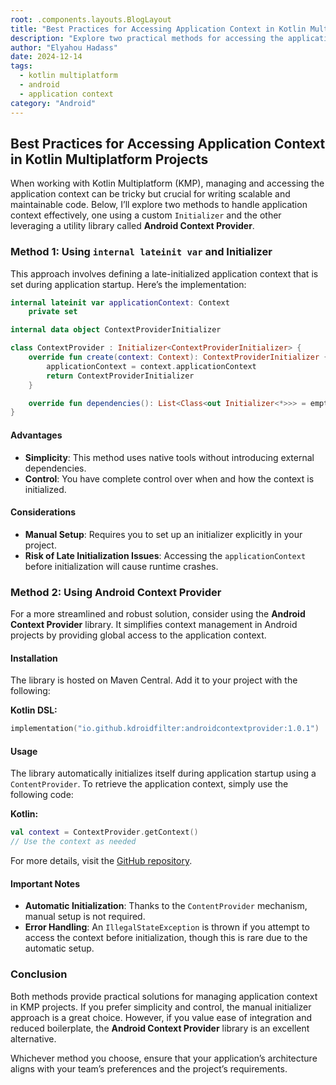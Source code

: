 ```yaml
---
root: .components.layouts.BlogLayout
title: "Best Practices for Accessing Application Context in Kotlin Multiplatform Projects"
description: "Explore two practical methods for accessing the application context in Kotlin Multiplatform projects."
author: "Elyahou Hadass"
date: 2024-12-14
tags:
  - kotlin multiplatform
  - android
  - application context
category: "Android"
---
```


## Best Practices for Accessing Application Context in Kotlin Multiplatform Projects

When working with Kotlin Multiplatform (KMP), managing and accessing the application context can be tricky but crucial for writing scalable and maintainable code. Below, I’ll explore two methods to handle application context effectively, one using a custom `Initializer` and the other leveraging a utility library called **Android Context Provider**.

### Method 1: Using `internal lateinit var` and Initializer

This approach involves defining a late-initialized application context that is set during application startup. Here’s the implementation:

```kotlin
internal lateinit var applicationContext: Context
    private set

internal data object ContextProviderInitializer

class ContextProvider : Initializer<ContextProviderInitializer> {
    override fun create(context: Context): ContextProviderInitializer {
        applicationContext = context.applicationContext
        return ContextProviderInitializer
    }

    override fun dependencies(): List<Class<out Initializer<*>>> = emptyList()
}
```

#### Advantages

- **Simplicity**: This method uses native tools without introducing external dependencies.
- **Control**: You have complete control over when and how the context is initialized.

#### Considerations

- **Manual Setup**: Requires you to set up an initializer explicitly in your project.
- **Risk of Late Initialization Issues**: Accessing the `applicationContext` before initialization will cause runtime crashes.

### Method 2: Using **Android Context Provider**

For a more streamlined and robust solution, consider using the **Android Context Provider** library. It simplifies context management in Android projects by providing global access to the application context.

#### Installation

The library is hosted on Maven Central. Add it to your project with the following:

**Kotlin DSL:**

```kotlin
implementation("io.github.kdroidfilter:androidcontextprovider:1.0.1")
```


#### Usage

The library automatically initializes itself during application startup using a `ContentProvider`. To retrieve the application context, simply use the following code:

**Kotlin:**

```kotlin
val context = ContextProvider.getContext()
// Use the context as needed
```

For more details, visit the [GitHub repository](https://github.com/kdroidFilter/AndroidContextProvider).

#### Important Notes

- **Automatic Initialization**: Thanks to the `ContentProvider` mechanism, manual setup is not required.
- **Error Handling**: An `IllegalStateException` is thrown if you attempt to access the context before initialization, though this is rare due to the automatic setup.

### Conclusion

Both methods provide practical solutions for managing application context in KMP projects. If you prefer simplicity and control, the manual initializer approach is a great choice. However, if you value ease of integration and reduced boilerplate, the **Android Context Provider** library is an excellent alternative.

Whichever method you choose, ensure that your application’s architecture aligns with your team’s preferences and the project’s requirements.

